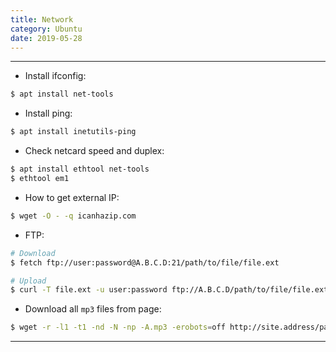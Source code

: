```yaml
---
title: Network
category: Ubuntu
date: 2019-05-28
---
```


-----

* Install ifconfig:
```bash
$ apt install net-tools
```

* Install ping:
```bash
$ apt install inetutils-ping
```

* Check netcard speed and duplex:
```bash
$ apt install ethtool net-tools
$ ethtool em1
```

* How to get external IP:
```bash
$ wget -O - -q icanhazip.com
```

* FTP:
```bash
# Download
$ fetch ftp://user:password@A.B.C.D:21/path/to/file/file.ext

# Upload
$ curl -T file.ext -u user:password ftp://A.B.C.D/path/to/file/file.ext
```

* Download all `mp3` files from page:
```bash
$ wget -r -l1 -t1 -nd -N -np -A.mp3 -erobots=off http://site.address/page
```

-----
